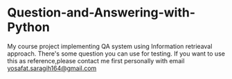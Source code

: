 # Question-and-Answering-with-Python
My course project implementing QA system using Information retrieaval approach. There's some question you can use for testing. If you want to use this as reference,please contact me first personally with email yosafat.saragih164@gmail.com
